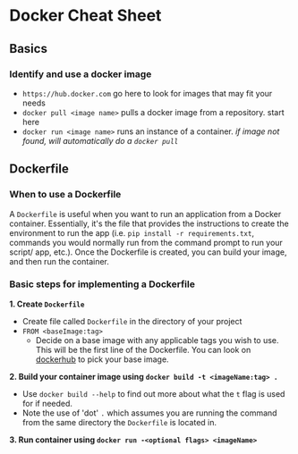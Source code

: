 # Docker Cheat Sheet

## Basics
### Identify and use a docker image
* `https://hub.docker.com`      go here to look for images that may fit your needs
* `docker pull <image name>`    pulls a docker image from a repository. start here 
* `docker run <image name>`     runs an instance of a container. <i>if image not found, will automatically do a `docker pull`</i>

## Dockerfile
### When to use a Dockerfile
A `Dockerfile` is useful when you want to run an application from a Docker container. Essentially, it's the file that provides the instructions to create the environment to run the app (i.e. `pip install -r requirements.txt`, commands you would normally run from the command prompt to run your script/ app, etc.). Once the Dockerfile is created, you can build your image, and then run the container. 

### Basic steps for implementing a Dockerfile
<b>1. Create `Dockerfile`</b>
   * Create file called `Dockerfile` in the directory of your project
   * `FROM <baseImage:tag>`
      * Decide on a base image with any applicable tags you wish to use. This will be the first line of the Dockerfile. You can look on [dockerhub](https://hub.docker.com) to pick your base image.
   
<b>2. Build your container image using `docker build -t <imageName:tag> .`</b>
   * Use `docker build --help` to find out more about what the `t` flag is used for if needed. 
   * Note the use of 'dot' `.` which assumes you are running the command from the same directory the `Dockerfile` is located in. 
   
<b>3. Run container using `docker run -<optional flags> <imageName>`</b>

